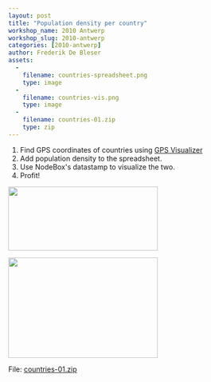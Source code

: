 ```yaml
---
layout: post
title: "Population density per country"
workshop_name: 2010 Antwerp
workshop_slug: 2010-antwerp
categories: [2010-antwerp]
author: Frederik De Bleser
assets:
  -
    filename: countries-spreadsheet.png
    type: image
  -
    filename: countries-vis.png
    type: image
  -
    filename: countries-01.zip
    type: zip
---
```

<ol>
	<li>Find GPS coordinates of countries using <a href="http://www.gpsvisualizer.com/geocoder/">GPS Visualizer</a></li>
	<li>Add population density to the spreadsheet.</li>
	<li>Use NodeBox's datastamp to visualize the two.</li>
	<li>Profit!</li>
</ol>
<a href="http://workshops.nodebox.net/2010-2/wp-content/uploads/2010/02/countries-spreadsheet.png"><img class="alignnone size-medium wp-image-293" title="countries-spreadsheet" src="http://workshops.nodebox.net/2010-2/wp-content/uploads/2010/02/countries-spreadsheet-300x128.png" alt="" width="300" height="128" /></a>

<a href="http://workshops.nodebox.net/2010-2/wp-content/uploads/2010/02/countries-vis.png"><img class="alignnone size-medium wp-image-295" title="countries-vis" src="http://workshops.nodebox.net/2010-2/wp-content/uploads/2010/02/countries-vis-300x201.png" alt="" width="300" height="201" /></a>

File: <a href="http://workshops.nodebox.net/2010-2/wp-content/uploads/2010/02/countries-01.zip">countries-01.zip</a>

